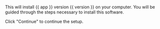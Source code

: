 This will install {{ app }} version {{ version }} on your computer. You will be guided through the steps necessary to install this software.

Click "Continue" to continue the setup.
